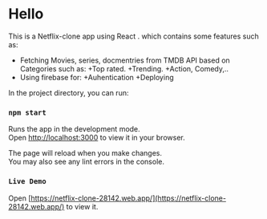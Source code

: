 # Hello
This is a Netflix-clone app using React .
which contains some features such as:
* Fetching Movies, series, docmentries from TMDB  API based on Categories such as: 
  +Top rated.
  +Trending.
  +Action, Comedy,..
* Using firebase for: 
  +Auhentication 
  +Deploying


In the project directory, you can run:

### `npm start`

Runs the app in the development mode.\
Open [http://localhost:3000](http://localhost:3000) to view it in your browser.

The page will reload when you make changes.\
You may also see any lint errors in the console.

### `Live Demo`

Open [https://netflix-clone-28142.web.app/](https://netflix-clone-28142.web.app/) to view it.

